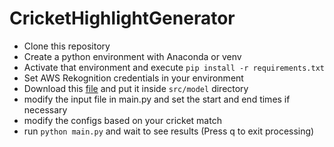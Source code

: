 # CricketHighlightGenerator
- Clone this repository
- Create a python environment with Anaconda or venv
- Activate that environment and execute `pip install -r requirements.txt`
- Set AWS Rekognition credentials in your environment
- Download this [file](https://drive.google.com/file/d/1-8k4XaHJB1-thA65tiekMegBPT9fY67T/view?usp=sharing) and put it inside `src/model` directory
- modify the input file in main.py and set the start and end times if necessary
- modify the configs based on your cricket match
- run `python main.py` and wait to see results (Press q to exit processing)